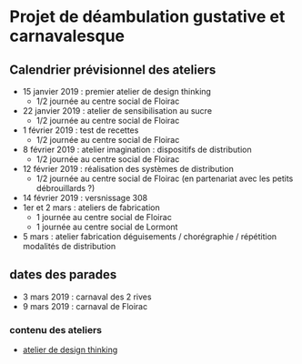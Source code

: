 # Projet de déambulation gustative et carnavalesque

## Calendrier prévisionnel des ateliers

* 15 janvier 2019 : premier atelier de design thinking
    * 1/2 journée au centre social de Floirac
* 22 janvier 2019 : atelier de sensibilisation au sucre
    * 1/2 journée au centre social de Floirac
* 1 février 2019 : test de recettes
    * 1/2 journée au centre social de Floirac
* 8 février 2019 : atelier imagination : dispositifs de distribution
    * 1/2 journée au centre social de Floirac
* 12 février 2019 : réalisation des systèmes de distribution
    * 1/2 journée au centre social de Floirac (en partenariat avec les petits débrouillards ?)
* 14 février 2019 : versnissage 308
* 1er et 2 mars : ateliers de fabrication
    * 1 journée au centre social de Floirac
    * 1 journée au centre social de Lormont
* 5 mars : atelier fabrication déguisements / chorégraphie / répétition modalités de distribution

## dates des parades
* 3 mars 2019 : carnaval des 2 rives
* 9 mars 2019 : carnaval de Floirac

### contenu des ateliers

* [atelier de design thinking](atelier_design_thinking.md)
